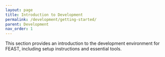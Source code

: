 ```yaml
---
layout: page
title: Introduction to Development
permalink: /development/getting-started/
parent: Development
nav_order: 1
---
```


This section provides an introduction to the development environment for FEAST, including setup instructions and essential tools.
